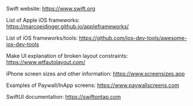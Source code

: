 Swift website: https://www.swift.org

List of Apple iOS frameworks: https://marcoeidinger.github.io/appleframeworks/

List of iOS frameworks/tools: https://github.com/ios-dev-tools/awesome-ios-dev-tools

Make UI explanation of broken layout constraints: https://www.wtfautolayout.com/

iPhone screen sizes and other information: https://www.screensizes.app

Examples of Paywall/InApp screens: https://www.paywallscreens.com

SwiftUI documentation: https://swiftontap.com

